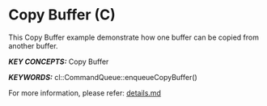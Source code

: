 Copy Buffer (C)
======================

This Copy Buffer example demonstrate how one buffer can be copied from another buffer.

***KEY CONCEPTS:*** Copy Buffer

***KEYWORDS:*** cl::CommandQueue::enqueueCopyBuffer()


For more information, please refer: [details.md][]

[details.md]: details.md

